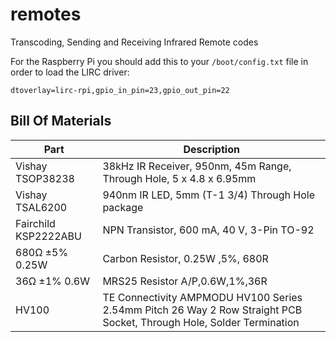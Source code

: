 # remotes
Transcoding, Sending and Receiving Infrared Remote codes

For the Raspberry Pi you should add this to your `/boot/config.txt` file
in order to load the LIRC driver:

```
dtoverlay=lirc-rpi,gpio_in_pin=23,gpio_out_pin=22
```


## Bill Of Materials

| Part                  | Description |
| ---- | ---- |
|  Vishay TSOP38238     | 38kHz IR Receiver, 950nm, 45m Range, Through Hole, 5 x 4.8 x 6.95mm |
|  Vishay TSAL6200      | 940nm IR LED, 5mm (T-1 3/4) Through Hole package |
|  Fairchild KSP2222ABU | NPN Transistor, 600 mA, 40 V, 3-Pin TO-92 |
|  680Ω ±5% 0.25W       | Carbon Resistor, 0.25W ,5%, 680R |
|  36Ω ±1% 0.6W         | MRS25 Resistor A/P,0.6W,1%,36R |
|  HV100                | TE Connectivity AMPMODU HV100 Series 2.54mm Pitch 26 Way 2 Row Straight PCB Socket, Through Hole, Solder Termination |







